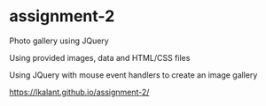 # assignment-2
Photo gallery using JQuery

Using provided images, data and HTML/CSS files

Using JQuery with mouse event handlers to create an image gallery

https://lkalant.github.io/assignment-2/

